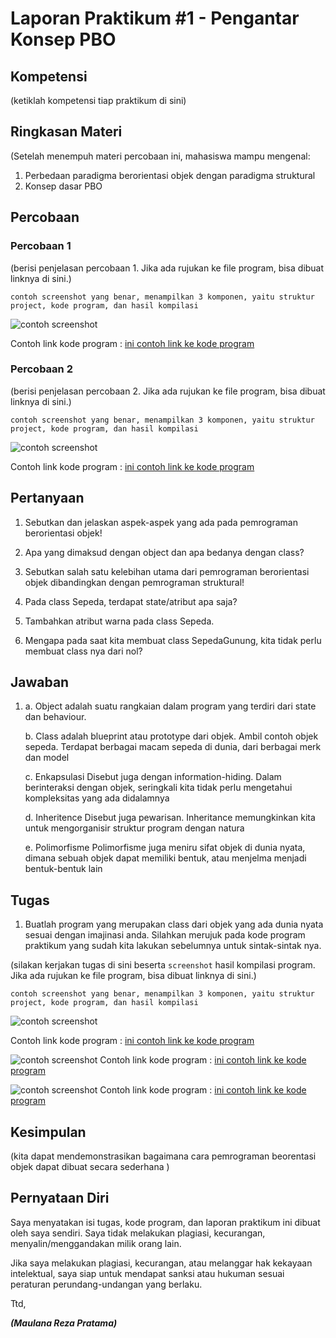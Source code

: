 # Laporan Praktikum #1 - Pengantar Konsep PBO

## Kompetensi

(ketiklah kompetensi tiap praktikum di sini)

## Ringkasan Materi

(Setelah menempuh materi percobaan ini, mahasiswa mampu mengenal:
1. Perbedaan paradigma berorientasi objek dengan paradigma struktural
2. Konsep dasar PBO

## Percobaan

### Percobaan 1

(berisi penjelasan percobaan 1. Jika ada rujukan ke file program, bisa dibuat linknya di sini.)

`contoh screenshot yang benar, menampilkan 3 komponen, yaitu struktur project, kode program, dan hasil kompilasi`

![contoh screenshot](img/1.PNG)

Contoh link kode program : [ini contoh link ke kode program](../../src/1_Pengantar_Konsep_PBO/Sepeda1841720046Reza.java)

### Percobaan 2

(berisi penjelasan percobaan 2. Jika ada rujukan ke file program, bisa dibuat linknya di sini.)

`contoh screenshot yang benar, menampilkan 3 komponen, yaitu struktur project, kode program, dan hasil kompilasi`

![contoh screenshot](img/2.PNG)

Contoh link kode program : [ini contoh link ke kode program](../../src/1_Pengantar_Konsep_PBO/SepedaDemo1841720046Reza.java)

## Pertanyaan

1. Sebutkan dan jelaskan aspek-aspek yang ada pada pemrograman berorientasi objek!

2. Apa yang dimaksud dengan object dan apa bedanya dengan class?

3. Sebutkan salah satu kelebihan utama dari pemrograman berorientasi objek dibandingkan
dengan pemrograman struktural!
4. Pada class Sepeda, terdapat state/atribut apa saja?
5. Tambahkan atribut warna pada class Sepeda.
6. Mengapa pada saat kita membuat class SepedaGunung, kita tidak perlu membuat class nya dari
nol?


## Jawaban
1. a. Object adalah suatu rangkaian dalam program yang terdiri dari state dan behaviour. 
 
    b. Class adalah blueprint atau prototype dari objek. Ambil contoh objek sepeda. Terdapat berbagai
macam sepeda di dunia, dari berbagai merk dan model

    c. Enkapsulasi Disebut juga dengan information-hiding. Dalam berinteraksi dengan objek, seringkali kita tidak
perlu mengetahui kompleksitas yang ada didalamnya

    d. Inheritence Disebut juga pewarisan. Inheritance memungkinkan kita untuk mengorganisir struktur program
dengan natura

    e. Polimorfisme Polimorfisme juga meniru sifat objek di dunia nyata, dimana sebuah objek dapat memiliki
bentuk, atau menjelma menjadi bentuk-bentuk lain



## Tugas
1. Buatlah program yang merupakan class dari objek yang ada dunia nyata sesuai dengan imajinasi
anda. Silahkan merujuk pada kode program praktikum yang sudah kita lakukan sebelumnya
untuk sintak-sintak nya.

(silakan kerjakan tugas di sini beserta `screenshot` hasil kompilasi program. Jika ada rujukan ke file program, bisa dibuat linknya di sini.)

`contoh screenshot yang benar, menampilkan 3 komponen, yaitu struktur project, kode program, dan hasil kompilasi`

![contoh screenshot](img/tgs.PNG)

Contoh link kode program : [ini contoh link ke kode program](../../src/1_Pengantar_Konsep_PBO/BekerVapeDemo1841720046.java)


![contoh screenshot](img/tgs.PNG)
Contoh link kode program : [ini contoh link ke kode program](../../src/1_Pengantar_Konsep_PBO/BekerVape1841720046Reza.java)

![contoh screenshot](img/tgs.PNG)
Contoh link kode program : [ini contoh link ke kode program](../../src/1_Pengantar_Konsep_PBO/BekerVapePods1841720046Reza.java)


## Kesimpulan

(kita dapat mendemonstrasikan bagaimana cara pemrograman beorentasi objek dapat dibuat secara sederhana )

## Pernyataan Diri

Saya menyatakan isi tugas, kode program, dan laporan praktikum ini dibuat oleh saya sendiri. Saya tidak melakukan plagiasi, kecurangan, menyalin/menggandakan milik orang lain.

Jika saya melakukan plagiasi, kecurangan, atau melanggar hak kekayaan intelektual, saya siap untuk mendapat sanksi atau hukuman sesuai peraturan perundang-undangan yang berlaku.

Ttd,

***(Maulana Reza Pratama)***